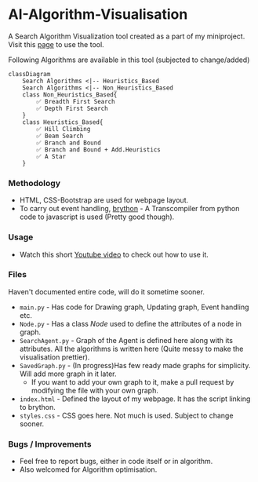 # AI-Algorithm-Visualisation

A Search Algorithm Visualization tool created as a part of my miniproject. Visit this [page](https://hwaseem04.github.io/AI-Algorithm-Visualisation/) to use the tool.

Following Algorithms are available in this tool (subjected to change/added)

```mermaid
classDiagram
    Search Algorithms <|-- Heuristics_Based
    Search Algorithms <|-- Non_Heuristics_Based
    class Non_Heuristics_Based{
        ✅ Breadth First Search
        ✅ Depth First Search
    }
    class Heuristics_Based{
        ✅ Hill Climbing
        ✅ Beam Search
        ✅ Branch and Bound
        ✅ Branch and Bound + Add.Heuristics 
        ✅ A Star
    }
```

### Methodology
* HTML, CSS-Bootstrap are used for webpage layout. 
* To carry out event handling, [brython](https://www.brython.info/) - A Transcompiler from python code to javascript is used (Pretty good though).

### Usage

* Watch this short [Youtube video](https://youtu.be/Q3MnSeCIi_w) to check out how to use it.

### Files

Haven't documented entire code, will do it sometime sooner.

* `main.py` - Has code for Drawing graph, Updating graph, Event handling etc.
* `Node.py` - Has a class *Node* used to define the attributes of a node in graph.
* `SearchAgent.py` - Graph of the Agent is defined here along with its attributes. All the algorithms is written here (Quite messy to make the visualisation prettier).
* `SavedGraph.py` - (In progress)Has few ready made graphs for simplicity. Will add more graph in it later. 
    * If you want to add your own graph to it, make a pull request by modifying the file with your own graph.
* `index.html` - Defined the layout of my webpage. It has the script linking to brython.
* `styles.css` - CSS goes here. Not much is used. Subject to change sooner.

### Bugs / Improvements

* Feel free to report bugs, either in code itself or in algorithm.
* Also welcomed for Algorithm optimisation.
